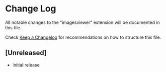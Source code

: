 # Change Log

All notable changes to the "imagesviewer" extension will be documented in this file.

Check [Keep a Changelog](http://keepachangelog.com/) for recommendations on how to structure this file.

## [Unreleased]

- Initial release